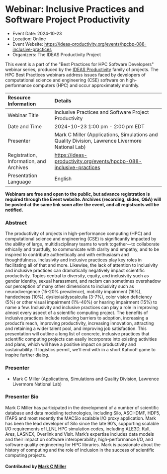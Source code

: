 # Webinar: Inclusive Practices and Software Project Productivity

- Event Date: 2024-10-23
- Location: Online
- Event Website: <https://ideas-productivity.org/events/hpcbp-088-inclusive-practices>
- Organizers: The IDEAS Productivity Project



This event is a part of the "Best Practices for HPC Software
Developers" webinar series, produced by the [IDEAS Productivity](https://ideas-productivity.org/)
family of projects. The HPC Best Practices webinars address issues faced by
developers of computational science and engineering (CSE) software on
high-performance computers (HPC) and occur approximately monthly.


Resource Information | Details
:--- | :---			   
Webinar Title | Inclusive Practices and Software Project Productivity
Date and Time | 2024-10-23 1:00 pm - 2:00 pm EDT
Presenter | Mark C Miller (Applications, Simulations and Quality Division, Lawrence Livermore National Lab)
Registration, Information, and Archives | 	<https://ideas-productivity.org/events/hpcbp-088-inclusive-practices>
Presentation Language | English	   

**Webinars are free and open to the public, but advance registration is required through the Event website. Archives (recording, slides, Q&A) will be posted at the same link soon after the event, and all registrants will be notified.**

### Abstract

<p>The productivity of projects in high-performance computing (HPC) and computational science and engineering (CSE) is significantly impacted by the ability of large, multidisciplinary teams to work together—to collaborate ethically and trustfully, to communicate with clarity and empathy, and to be inspired to contribute authentically and with enthusiasm and thoughtfulness. Inclusivity and inclusive practices play key roles in facilitating all of that and more. Likewise, the lack of attention to inclusivity and inclusive practices can dramatically negatively impact scientific productivity. Topics central to diversity, equity, and inclusivity such as gender identity, sexual harassment, and racism can sometimes overshadow our perception of many other dimensions to inclusivity such as neurodivergence (15-20% prevalence), mobility impairment (16%), handedness (10%), dyslexia/dyscalculia (3-7%), color vision deficiency (5%) or other visual impairment (1%-40%) or hearing impairment (15%) to name a few. Inclusivity and inclusive practices can play a role in improving almost every aspect of a scientific computing project. The benefits of inclusive practices include reducing barriers to adoption, increasing a product’s reach, improving productivity, increasing innovation, attracting and retaining a wider talent pool, and improving job satisfaction. This presentation will outline a long list of concrete, inclusive practices that scientific computing projects can easily incorporate into existing activities and plans, which will have a positive impact on productivity and sustainability. If logistics permit, we’ll end with in a short Kahoot! game to inspire further dialog.</p>

### Presenter

- Mark C Miller (Applications, Simulations and Quality Division, Lawrence Livermore National Lab)

### Presenter Bio

<p>Mark C Miller has participated in the development of a number of scientific database and data modeling technologies, including Silo, ASCI-DMF, HDF5, ITAPS and most recently the MACSio scalable I/O proxy application. Mark has been the lead developer of Silo since the late 90’s, supporting scalable I/O requirements of LLNL HPC simulation codes, including ALE3D, Kull, Ares, LASNEX, Overlink and VisIt. Mark’s expertise includes data models and their impact on software interoperability, high-performance I/O, and software quality engineering for HPC libraries. Mark is passionate about the history of computing and the role of inclusion in the success of scientific computing projects.</p>

#### Contributed by [Mark C Miller](https://github.com/markcmiller86)


<!---
Publish: no
Topics: inclusivity, strategies for more effective teams, user experience, documentation, software process improvement, online learning
--->
